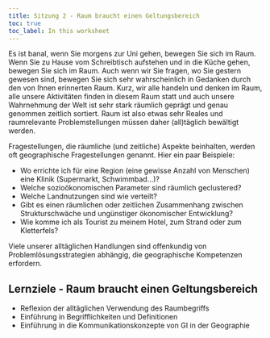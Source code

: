 ```yaml
---
title: Sitzung 2 - Raum braucht einen Geltungsbereich
toc: true
toc_label: In this worksheet
---
```



Es ist banal, wenn Sie morgens zur Uni gehen, bewegen Sie sich im Raum. Wenn Sie zu Hause vom Schreibtisch aufstehen und in die Küche gehen, bewegen Sie sich im Raum. Auch wenn wir Sie fragen, wo Sie gestern gewesen sind, bewegen Sie sich sehr wahrscheinlich in Gedanken durch den von Ihnen erinnerten Raum. <!--more--> Kurz, wir alle handeln und denken im Raum, alle unsere Aktivitäten finden in diesem Raum statt und auch unsere Wahrnehmung der Welt ist sehr stark räumlich geprägt und  genau genommen zeitlich sortiert. Raum ist also etwas sehr Reales und raumrelevante Problemstellungen müssen daher (all)täglich bewältigt werden. 

Fragestellungen, die räumliche (und zeitliche)  Aspekte beinhalten, werden oft geographische Fragestellungen genannt. Hier ein paar Beispiele:


* Wo errichte ich für eine Region (eine gewisse Anzahl von Menschen) eine Klinik (Supermarkt, Schwimmbad…)?
* Welche sozioökonomischen Parameter sind räumlich geclustered? 
* Welche Landnutzungen sind wie verteilt?
* Gibt es einen räumlichen oder zeitlichen Zusammenhang zwischen Strukturschwäche und ungünstiger ökonomischer Entwicklung?
* Wie komme ich als Tourist zu meinem Hotel, zum Strand oder zum Kletterfels?


Viele unserer alltäglichen Handlungen sind offenkundig von Problemlösungsstrategien abhängig, die geographische Kompetenzen erfordern. 

## Lernziele - Raum braucht einen Geltungsbereich



  * Reflexion der alltäglichen Verwendung des Raumbegriffs
  * Einführung in Begrifflichkeiten und Definitionen
  * Einführung in die Kommunikationskonzepte von GI in der Geographie
 

